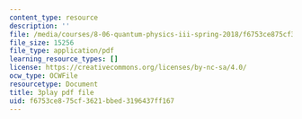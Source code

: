 ```yaml
---
content_type: resource
description: ''
file: /media/courses/8-06-quantum-physics-iii-spring-2018/f6753ce875cf3621bbed3196437ff167_dNKAsbdHDCs.pdf
file_size: 15256
file_type: application/pdf
learning_resource_types: []
license: https://creativecommons.org/licenses/by-nc-sa/4.0/
ocw_type: OCWFile
resourcetype: Document
title: 3play pdf file
uid: f6753ce8-75cf-3621-bbed-3196437ff167
---
```

